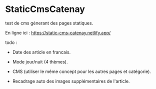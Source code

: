 # StaticCmsCatenay

test de cms génerant des pages statiques.

En ligne ici : https://static-cms-catenay.netlify.app/

todo :

- Date des article en francais.

- Mode jour/nuit (4 thèmes).

- CMS (utiliser le même concept pour les autres pages et catégorie).

- Recadrage auto des images supplémentaires de l'article.
